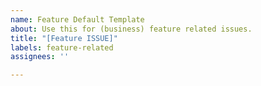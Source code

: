```yaml
---
name: Feature Default Template
about: Use this for (business) feature related issues.
title: "[Feature ISSUE]"
labels: feature-related
assignees: ''

---
```



